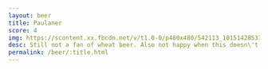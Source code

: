 ```yaml
---
layout: beer
title: Paulaner
score: 4
img: https://scontent.xx.fbcdn.net/v/t1.0-0/p480x480/542113_10151428531848745_1285156274_n.jpg?oh=1c965fdb3168a94314fb7c296b625a11&oe=587F15B0
desc: Still not a fan of wheat beer. Also not happy when this doesn\'t come in a stein
permalink: /beer/:title.html
---
```

